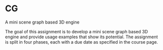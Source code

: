 # CG
A mini scene graph based 3D engine


The goal of this assignment is to develop a mini scene graph based 3D engine and provide usage
examples that show its potential. The assignment is split in four phases, each with a due date as
specified in the course page.
